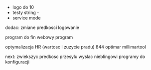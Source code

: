 - logo do 10
- testy string -
- service mode



dodac:
zmiane predkosci
logowanie




program do fin webowy
program 


optymalizacja HR (wartosc i zuzycie pradu)
844
optimar
millimartool


next:
zwiekszyc predkosc przesylu
wyslac nieblingowi programy do konfiguracji
